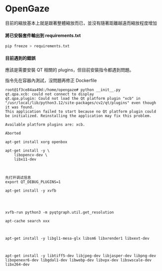 # OpenGaze

目前的縮放基本上就是跟著整體縮放而已，並沒有隨著距離越遠而縮放程度增加

#### 將已安裝套件輸出到 requirements.txt

```bash
pip freeze > requirements.txt
```

#### 目前遇到的錯誤

應該是需要安裝 QT 相關的 plugins，但目前安裝指令都遇到問題。

指令先在容器內測試，沒問題再修正 Dockerfile

```
root@1f3ce84aa49d:/home/opengaze# python __init__.py 
qt.qpa.xcb: could not connect to display 
qt.qpa.plugin: Could not load the Qt platform plugin "xcb" in "/usr/local/lib/python3.12/site-packages/cv2/qt/plugins" even though it was found.
This application failed to start because no Qt platform plugin could be initialized. Reinstalling the application may fix this problem.

Available platform plugins are: xcb.

Aborted
```

```
apt-get install xorg openbox

apt-get install -y \
    libopencv-dev \
    libx11-dev



先打开调试信息
export QT_DEBUG_PLUGINS=1

apt-get install -y xvfb




xvfb-run python3 -m pyqtgraph.util.get_resolution

apt-cache search xxx



apt-get install -y libgl1-mesa-glx libsm6 libxrender1 libxext-dev



apt-get install -y libtiff5-dev libjpeg-dev libjasper-dev libpng-dev libopenexr6-dev libgdal1-dev libwebp-dev libvpx-dev libswscale-dev libx264-dev


```
